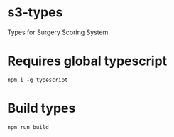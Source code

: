 # s3-types
Types for Surgery Scoring System

# Requires global typescript
``` npm i -g typescript ```

# Build types
``` npm run build ```
